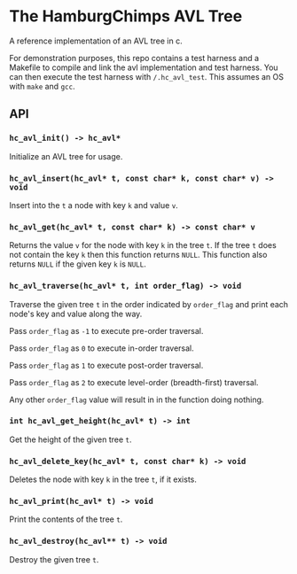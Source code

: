 # The HamburgChimps AVL Tree

A reference implementation of an AVL tree in c.

For demonstration purposes, this repo contains a test harness and a Makefile to compile and link the avl implementation and test harness. You can then execute the test harness with `/.hc_avl_test`. This assumes an OS with `make` and `gcc`. 

## API

### `hc_avl_init() -> hc_avl*`

Initialize an AVL tree for usage.

### `hc_avl_insert(hc_avl* t, const char* k, const char* v) -> void`

Insert into the `t` a node with key `k` and value `v`.

### `hc_avl_get(hc_avl* t, const char* k) -> const char* v`

Returns the value `v` for the node with key `k` in the tree `t`. If the tree `t` does not
contain the key `k` then this function returns `NULL`. This function also returns `NULL` if
the given key `k` is `NULL`.

### `hc_avl_traverse(hc_avl* t, int order_flag) -> void`

Traverse the given tree `t` in the order indicated by `order_flag` and print each node's key and value along the way.

Pass `order_flag` as `-1` to execute pre-order traversal.

Pass `order_flag` as `0` to execute in-order traversal.

Pass `order_flag` as `1` to execute post-order traversal.

Pass `order_flag` as `2` to execute level-order (breadth-first) traversal.

Any other `order_flag` value will result in in the function doing nothing.

### `int hc_avl_get_height(hc_avl* t) -> int`

Get the height of the given tree `t`.

### `hc_avl_delete_key(hc_avl* t, const char* k) -> void`

Deletes the node with key `k` in the tree `t`, if it exists.

### `hc_avl_print(hc_avl* t) -> void`

Print the contents of the tree `t`.

### `hc_avl_destroy(hc_avl** t) -> void`

Destroy the given tree `t`.
